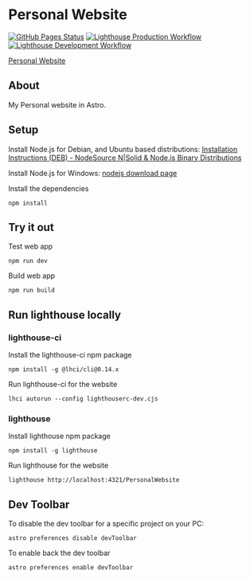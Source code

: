 # Personal Website
[![GitHub Pages Status](https://github.com/sagedemage/PersonalWebsite/actions/workflows/deploy.yml/badge.svg)](https://github.com/sagedemage/PersonalWebsite/actions/workflows/deploy.yml)
[![Lighthouse Production Workflow](https://github.com/sagedemage/PersonalWebsite/actions/workflows/lighthouse-prod.yml/badge.svg)](https://github.com/sagedemage/PersonalWebsite/actions/workflows/lighthouse-prod.yml)
[![Lighthouse Development Workflow](https://github.com/sagedemage/PersonalWebsite/actions/workflows/lighthouse-dev.yml/badge.svg)](https://github.com/sagedemage/PersonalWebsite/actions/workflows/lighthouse-dev.yml)

[Personal Website](https://sagedemage.github.io/PersonalWebsite/)

## About
My Personal website in Astro.

## Setup

Install Node.js for Debian, and Ubuntu based distributions: [Installation Instructions (DEB) - NodeSource N|Solid & Node.js Binary Distributions](https://github.com/nodesource/distributions?tab=readme-ov-file#installation-instructions-deb)

Install Node.js for Windows: [nodejs download page](https://nodejs.org/en/download/prebuilt-installer)

Install the dependencies
```
npm install
```

## Try it out
Test web app
```
npm run dev
```

Build web app
```
npm run build
```

## Run lighthouse locally

### lighthouse-ci
Install the lighthouse-ci npm package
```
npm install -g @lhci/cli@0.14.x
```

Run lighthouse-ci for the website
```
lhci autorun --config lighthouserc-dev.cjs
```

### lighthouse
Install lighthouse npm package
```
npm install -g lighthouse
```

Run lighthouse for the website
```
lighthouse http://localhost:4321/PersonalWebsite
```

## Dev Toolbar
To disable the dev toolbar for a specific project on your PC:
```
astro preferences disable devToolbar
```

To enable back the dev toolbar
```
astro preferences enable devToolbar
```